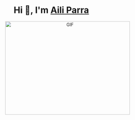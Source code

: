 <h1 align="center">Hi 👋, I'm <a href="https://100rabhcsmc.github.io/Me.io/" target="blank">
Aili Parra</a></h1>

<a target="_blank" align="center">
  <img align="right" top="500" height="300" width="400" alt="GIF" src="https://media.giphy.com/media/SWoSkN6DxTszqIKEqv/giphy.gif">
</a>
